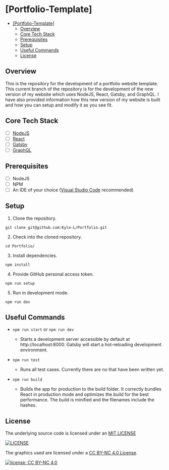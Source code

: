 # [Portfolio-Template]

- [[Portfolio-Template]](#portfolio-template)
  - [Overview](#overview)
  - [Core Tech Stack](#core-tech-stack)
  - [Prerequisites](#prerequisites)
  - [Setup](#setup)
  - [Useful Commands](#useful-commands)
  - [License](#license)

<a name="overview"/></a>

## Overview

This is the repository for the development of a portfolio website template. This current branch of the repository is for the development of the new version of my website which uses NodeJS, React, Gatsby, and GraphQL. I have also provided information how this new version of my website is built and how you can setup and modify it as you see fit.

<a name="tech"/></a>

## Core Tech Stack

- [ ] [NodeJS](https://nodejs.org/)
- [ ] [React](https://reactjs.org/)
- [ ] [Gatsby](https://www.gatsbyjs.com/)
- [ ] [GraphQL](https://graphql.org/)

<a name="prereq"/></a>

## Prerequisites

- [ ] NodeJS
- [ ] NPM
- [ ] An IDE of your choice ([Visual Studio Code](https://code.visualstudio.com/) recommended)

<a name="setup"/></a>

## Setup

1. Clone the repository.

```
git clone git@github.com:Kyle-L/Portfolio.git
```

2. Check into the cloned repository.

```
cd Portfolio/
```

3. Install dependencies.

```
npm install
```

4. Provide GitHub personal access token.

```
npm run setup
```

5. Run in development mode.

```
npm run dev
```

<a name="useful"/></a>

## Useful Commands

- `npm run start` or `npm run dev`

  - Starts a development server accessible by default at http://localhost:8000. Gatsby will start a hot-reloading development environment.

- `npm run test`

  - Runs all test cases. Currently there are no that have been written yet.

- `npm run build`
  - Builds the app for production to the build folder.
    It correctly bundles React in production mode and optimizes the build for the best performance. The build is minified and the filenames include the hashes.

<a name="license"/></a>

## License

The underlying source code is licensed under an [MIT LICENSE](LICENSE.md)

[![LICENSE](https://img.shields.io/github/license/Kyle-L/Kyle-L.github.io)](LICENSE.md)

The graphics used are licensed under a [CC BY-NC 4.0 License](https://licensebuttons.net/l/by-nc/4.0/80x15.png).

[![license: CC BY-NC 4.0](https://img.shields.io/badge/license-CC%20BY--NC%204.0-lightgrey.svg)](http://creativecommons.org/licenses/by-nc/4.0/)
